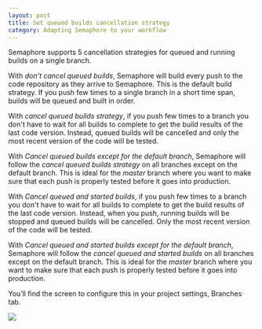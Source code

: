 ```yaml
---
layout: post
title: Set queued builds cancellation strategy
category: Adapting Semaphore to your workflow
---
```


Semaphore supports 5 cancellation strategies for queued and running builds on
a single branch.

With *don't cancel queued builds*, Semaphore will build every push to the code 
repository as they arrive to Semaphore. This is the default build strategy. If 
you push few times to a single branch in a short time span, builds will be 
queued and built in order.

With *cancel queued builds strategy*, if you push few times to a branch you
don't have to wait for all builds to complete to get the build results of the
last code version. Instead, queued builds will be cancelled and only the most
recent version of the code will be tested.

With *Cancel queued builds except for the default branch*, Semaphore will follow
the *cancel queued builds strategy* on all branches except on the default branch.
This is ideal for the *master* branch where you want to make sure that each push
is properly tested before it goes into production.

With *Cancel queued and started builds*, if you push few times to a branch you
don't have to wait for all builds to complete to get the build results of the
last code version. Instead, when you push, running builds will be stopped and 
queued builds will be cancelled. Only the most recent version of the code will 
be tested.

With *Cancel queued and started builds except for the default branch*, Semaphore
will follow the *cancel queued and started builds* on all branches except on the
default branch. This is ideal for the *master* branch where you want to make sure
that each push is properly tested before it goes into production.

You’ll find the screen to configure this in your project settings, Branches tab.

<img src="/docs/assets/img/settings/settings-branches.png" class="img-responsive">
